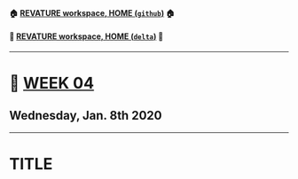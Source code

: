 #### :house: [REVATURE workspace, HOME (`github`)](https://github.com/joedonline/REVATURE__workspace)  :house:
#### :house_with_garden: [REVATURE workspace, HOME (`delta`)](https://github.com/deltachannel/REVATURE__workspace) :house_with_garden:
---
# :calendar: [WEEK 04](https://github.com/joedonline/REVATURE__workspace/tree/master/WEEK__04)
## Wednesday, Jan. 8th 2020

---
# TITLE
